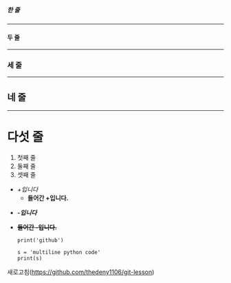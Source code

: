 ##### 한 줄
---
#### 두 줄
***
### 세 줄
---
## 네 줄
***
# 다섯 줄

1. 첫째 줄
2. 둘째 줄
3. 셋째 줄

+ *+입니다*
  + **들어간 +입니다.**
- ***-입니다***
 - ~~__들어간 -입니다.__~~

   `print('github')`

   ```
   s = 'multiline python code'
   print(s)
   ```

새로고침(https://github.com/thedeny1106/git-lesson)
